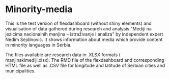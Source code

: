# Minority-media

This is the test version of flexdashboard (without shiny elements) and visualisation of data gathered during research and analysis "Mediji na jezicima nacionalnih manjina – istraživanje i analiza" by independent expert Nedim Sejdinović. It shows information about media which provide content in minority languages in Serbia.

The files available are research data in .XLSX formats ( manjinskimediji.xlsx). The RMD file of the flexdashboard and corresponding HTML file as well as .CSV file for longitude and latitude of Serbian cities and municipalities.

